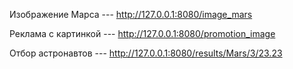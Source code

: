 Изображение Марса --- http://127.0.0.1:8080/image_mars

Реклама с картинкой --- http://127.0.0.1:8080/promotion_image

Отбор астронавтов --- http://127.0.0.1:8080/results/Mars/3/23.23
